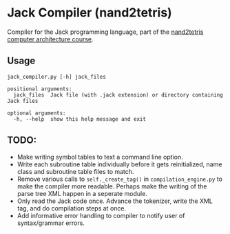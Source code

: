 # Jack Compiler (nand2tetris)

Compiler for the Jack programming language, part of the [nand2tetris computer architecture course](https://www.coursera.org/learn/build-a-computer).

## Usage
```
jack_compiler.py [-h] jack_files

positional arguments:
  jack_files  Jack file (with .jack extension) or directory containing Jack files

optional arguments:
  -h, --help  show this help message and exit
```

## TODO:
- Make writing symbol tables to text a command line option.
- Write each subroutine table individually before it gets reinitialized, name class and subroutine table files to match.
- Remove various calls to ```self._create_tag()``` in ```compilation_engine.py``` to make the compiler more readable. Perhaps make the writing of the parse tree XML happen in a seperate module.
- Only read the Jack code once. Advance the tokenizer, write the XML tag, and do compilation steps at once.
- Add informative error handling to compiler to notify user of syntax/grammar errors.